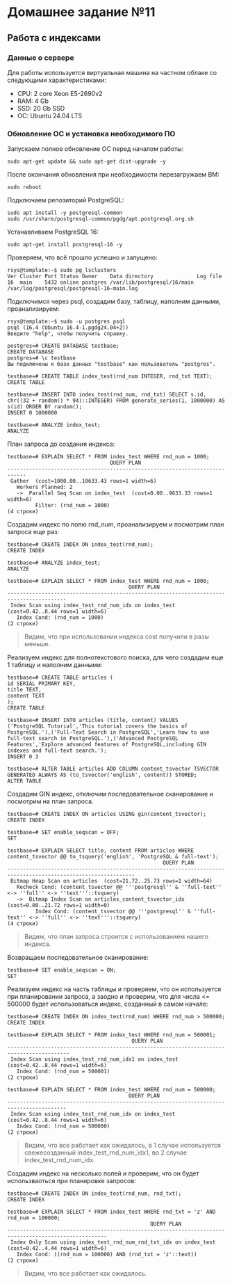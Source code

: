 # Домашнее задание №11

## Работа с индексами

### Данные о сервере

Для работы используется виртуальная машина на частном облаке со следующими характеристиками:

* CPU: 2 core Xeon E5-2690v2
* RAM: 4 Gb
* SSD: 20 Gb SSD
* ОС: Ubuntu 24.04 LTS

### Обновление ОС и установка необходимого ПО

Запускаем полное обновление ОС перед началом работы:

```
sudo apt-get update && sudo apt-get dist-upgrade -y
```
После окончания обновления при необходимости перезагружаем ВМ:

```
sudo reboot
```

Подключаем репозиторий PostgreSQL:

```
sudo apt install -y postgresql-common
sudo /usr/share/postgresql-common/pgdg/apt.postgresql.org.sh
```

Устанавливаем PostgreSQL 16:

```
sudo apt-get install postgresql-16 -y
```

Проверяем, что всё прошло успешно и запущено:

```
rsys@template:~$ sudo pg_lsclusters
Ver Cluster Port Status Owner    Data directory              Log file
16  main    5432 online postgres /var/lib/postgresql/16/main /var/log/postgresql/postgresql-16-main.log
```

Подключимся через psql, создадим базу, таблицу, наполним данными, проанализируем:

```
rsys@template:~$ sudo -u postgres psql
psql (16.4 (Ubuntu 16.4-1.pgdg24.04+2))
Введите "help", чтобы получить справку.

postgres=# CREATE DATABASE testbase;
CREATE DATABASE
postgres=# \c testbase
Вы подключены к базе данных "testbase" как пользователь "postgres".

testbase=# CREATE TABLE index_test(rnd_num INTEGER, rnd_txt TEXT);
CREATE TABLE

testbase=# INSERT INTO index_test(rnd_num, rnd_txt) SELECT s.id, chr((32 + random() * 94)::INTEGER) FROM generate_series(1, 1000000) AS s(id) ORDER BY random();
INSERT 0 1000000

testbase=# ANALYZE index_test;
ANALYZE
```

План запроса до создания индекса:

```
testbase=# EXPLAIN SELECT * FROM index_test WHERE rnd_num = 1000;
                                 QUERY PLAN
----------------------------------------------------------------------------
 Gather  (cost=1000.00..10633.43 rows=1 width=6)
   Workers Planned: 2
   ->  Parallel Seq Scan on index_test  (cost=0.00..9633.33 rows=1 width=6)
         Filter: (rnd_num = 1000)
(4 строки)
```

Создадим индекс по полю rnd_num, проанализируем и посмотрим план запроса еще раз:

```
testbase=# CREATE INDEX ON index_test(rnd_num);
CREATE INDEX

testbase=# ANALYZE index_test;
ANALYZE

testbase=# EXPLAIN SELECT * FROM index_test WHERE rnd_num = 1000;
                                       QUERY PLAN
-----------------------------------------------------------------------------------------
 Index Scan using index_test_rnd_num_idx on index_test  (cost=0.42..8.44 rows=1 width=6)
   Index Cond: (rnd_num = 1000)
(2 строки)
```
>Видим, что при использовании индекса cost получили в разы меньше.

Реализуем индекс для полнотекстового поиска, для чего создадим еще 1 таблицу и наполним данными:

```
testbase=# CREATE TABLE articles (
id SERIAL PRIMARY KEY,
title TEXT,
content TEXT
);
CREATE TABLE

testbase=# INSERT INTO articles (title, content) VALUES
('PostgreSQL Tutorial','This tutorial covers the basics of PostgreSQL.'),('Full-Text Search in PostgreSQL','Learn how to use full-text search in PostgreSQL.'),('Advanced PostgreSQL Features','Explore advanced features of PostgreSQL,including GIN indexes and full-text search.');
INSERT 0 3

testbase=# ALTER TABLE articles ADD COLUMN content_tsvector TSVECTOR GENERATED ALWAYS AS (to_tsvector('english', content)) STORED;
ALTER TABLE
```

Создадим GIN индекс, отключим последовательное сканирование и посмотрим на план запроса.

```
testbase=# CREATE INDEX ON articles USING gin(content_tsvector);
CREATE INDEX

testbase=# SET enable_seqscan = OFF;
SET

testbase=# EXPLAIN SELECT title, content FROM articles WHERE content_tsvector @@ to_tsquery('english', 'PostgreSQL & full-text');
                                                  QUERY PLAN
---------------------------------------------------------------------------------------------------------------
 Bitmap Heap Scan on articles  (cost=21.72..25.73 rows=1 width=64)
   Recheck Cond: (content_tsvector @@ '''postgresql'' & ''full-text'' <-> ''full'' <-> ''text'''::tsquery)
   ->  Bitmap Index Scan on articles_content_tsvector_idx  (cost=0.00..21.72 rows=1 width=0)
         Index Cond: (content_tsvector @@ '''postgresql'' & ''full-text'' <-> ''full'' <-> ''text'''::tsquery)
(4 строки)
```
>Видим, что план запроса строится с использованием нашего индекса.

Возвращаем последовательное сканирование:

```
testbase=# SET enable_seqscan = ON;
SET
```

Реализуем индекс на часть таблицы и проверяем, что он используется при планировании запроса, а заодно и проверим, что для числа <= 500000 будет использоваться индекс, созданный в самом начале:

```
testbase=# CREATE INDEX ON index_test(rnd_num) WHERE rnd_num > 500000;
CREATE INDEX

testbase=# EXPLAIN SELECT * FROM index_test WHERE rnd_num = 500001;
                                        QUERY PLAN
------------------------------------------------------------------------------------------
 Index Scan using index_test_rnd_num_idx1 on index_test  (cost=0.42..8.44 rows=1 width=6)
   Index Cond: (rnd_num = 500001)
(2 строки)

testbase=# EXPLAIN SELECT * FROM index_test WHERE rnd_num = 500000;
                                       QUERY PLAN
-----------------------------------------------------------------------------------------
 Index Scan using index_test_rnd_num_idx on index_test  (cost=0.42..8.44 rows=1 width=6)
   Index Cond: (rnd_num = 500000)
(2 строки)
```
>Видим, что все работает как ожидалось, в 1 случае используется свежесозданный index_test_rnd_num_idx1, во 2 случае index_test_rnd_num_idx.

Создадим индекс на несколько полей и проверим, что он будет использваоться при планировке запросов:

```
testbase=# CREATE INDEX ON index_test(rnd_num, rnd_txt);
CREATE INDEX

testbase=# EXPLAIN SELECT * FROM index_test WHERE rnd_txt = 'z' AND rnd_num = 100000;
                                              QUERY PLAN
------------------------------------------------------------------------------------------------------
 Index Only Scan using index_test_rnd_num_rnd_txt_idx on index_test  (cost=0.42..4.44 rows=1 width=6)
   Index Cond: ((rnd_num = 100000) AND (rnd_txt = 'z'::text))
(2 строки)
```
>Видим, что все работает как ожидалось.